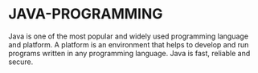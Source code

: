 # JAVA-PROGRAMMING
Java is one of the most popular and widely used programming language and platform. A platform is an environment that helps to develop and run programs written in any programming language. Java is fast, reliable and secure. 
